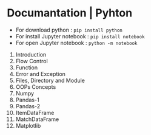 # Documantation | Pyhton
- For download python : `pip install python`
- For install Jupyter notebook : `pip install notebook`
- For open Jupyter notebook : `python -m notebook`
	
1. Introduction
2. Flow Control
3. Function
4. Error and Exception
5. Files, Directory and Module
6. OOPs Concepts
7. Numpy
8. Pandas-1
9. Pandas-2
10. ItemDataFrame
11. MatchDataFrame
12. Matplotlib
